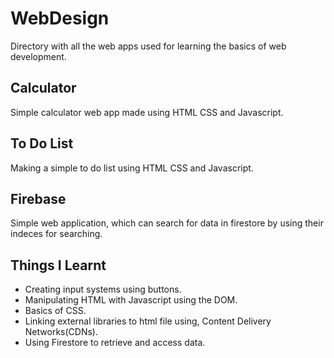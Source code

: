 # WebDesign
Directory with all the web apps used for learning the basics of web development.

## Calculator
Simple calculator web app made using HTML CSS and Javascript. 

## To Do List
Making a simple to do list using HTML CSS and Javascript.

## Firebase
Simple web application, which can search for data in firestore by using their indeces for searching.

## Things I Learnt
* Creating input systems using buttons.
* Manipulating HTML with Javascript using the DOM.
* Basics of CSS.
* Linking external libraries to html file using, Content Delivery Networks(CDNs).
* Using Firestore to retrieve and access data.
